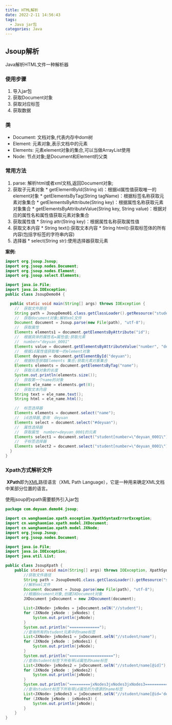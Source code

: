 ```yaml
---
title: HTML解析
date: 2022-2-11 14:56:43
tags:
  - Java jar包
categories: Java
---
```


## Jsoup解析
  Java解析HTML文件一种解析器  

### 使用步骤
  1. 导入jar包
  2. 获取Document对象
  3. 获取对应标签
  4. 获取数据

### 类
  - Document: 文档对象,代表内存中dom树
  - Element:  元素对象,表示文档中的元素
  - Elements: 元素element对象的集合,可以当做ArrayList使用
  - Node:     节点对象;是Document和Element的父类
### 常用方法
  1. parse: 解析html或者xml文档,返回Document对象;
  2. 获取子元素对象
    * getElementById​(String id)：根据id属性值获取唯一的element对象
    * getElementsByTag​(String tagName)：根据标签名称获取元素对象集合
    * getElementsByAttribute​(String key)：根据属性名称获取元素对象集合
    * getElementsByAttributeValue​(String key, String value)：根据对应的属性名和属性值获取元素对象集合
  3. 获取属性值
    * String attr(String key)：根据属性名称获取属性值
  4. 获取文本内容
    * String text():获取文本内容
    * String html():获取标签体的所有内容(包括字标签的字符串内容)
  5. 选择器
    * select(String str):使用选择器获取元素

**案例:**
``` Java
import org.jsoup.Jsoup;
import org.jsoup.nodes.Document;
import org.jsoup.nodes.Element;
import org.jsoup.select.Elements;

import java.io.File;
import java.io.IOException;
public class JsoupDemo04 {

  public static void main(String[] args) throws IOException {
    //  获取文件路径
    String path = JsoupDemo01.class.getClassLoader().getResource("student.xml").getPath();
    //  获取document对象;解析xml文件
    Document document = Jsoup.parse(new File(path), "utf-8");
    //  获取属性
    Elements elements1 = document.getElementsByAttribute("id");
    //  根据具体的属性名=属性值;获取元素
    //  number="deyuan_0001"
    Elements value = document.getElementsByAttributeValue("number", "deyuan_0001");
    //  根据id属性值获取唯一的element对象
    Element deyuan = document.getElementById("deyuan");
    //  根据标签获取Elements 集合;获取元素对象集合
    Elements elements = document.getElementsByTag("name");
    //  获取元素对象的长度
    System.out.println(elements.size());
    //  获取第一个name的对象 
    Element ele_name = elements.get(0);
    //  获取文本内容
    String text = ele_name.text();
    String html = ele_name.html();

    //  标签选择器
    Elements elements = document.select("name");
    //  id选择器,查询  deyuan
    Elements select = document.select("#deyuan");
    //  属性选择器
    //  获取属性  number=deyuan_0001的元素
    Elements select1 = document.select("student[number=\"deyuan_0001\"]");
    //  子标签选择器
    Elements select2 = document.select("student[number=\"deyuan_0001\"] > age");
  }
}
```


### Xpath方式解析文件

​    **XPath**即为[XML](https://baike.baidu.com/item/XML)路径语言（XML Path Language），它是一种用来确定XML文档中某部分位置的语言。

   使用jsoup的xpath需要额外引入jar包

``` Java
package com.deyuan.demo04.jsoup;

import cn.wanghaomiao.xpath.exception.XpathSyntaxErrorException;
import cn.wanghaomiao.xpath.model.JXDocument;
import cn.wanghaomiao.xpath.model.JXNode;
import org.jsoup.Jsoup;
import org.jsoup.nodes.Document;

import java.io.File;
import java.io.IOException;
import java.util.List;

public class JsoupXpath {
    public static void main(String[] args) throws IOException, XpathSyntaxErrorException {
        //获取文件路径
        String path = JsoupDemo01.class.getClassLoader().getResource("student.xml").getPath();
        //解析xml文件
        Document document = Jsoup.parse(new File(path), "utf-8");
        //根据document对象,创建JXDocument对象
        JXDocument jxDocument = new JXDocument(document);

        List<JXNode> jxNodes = jxDocument.selN("//student");
        for (JXNode jxNode : jxNodes) {
            System.out.println(jxNode);
        }
        System.out.println("=============");
        //查询所有的student元素中的name标签
        List<JXNode> jxNodes1 = jxDocument.selN("//student/name");
        for (JXNode jxNode : jxNodes1) {
            System.out.println(jxNode);
        }
        System.out.println("===================");
        //查询student标签下所有带id属性的name标签
        List<JXNode> jxNodes2 = jxDocument.selN("//student/name[@id]");
        for (JXNode jxNode : jxNodes2) {
            System.out.println(jxNode);
        }
        System.out.println("=========jxNodes3jxNodes3jxNodes3==========");
        //查询student标签下所有带id属性的为德源的name标签
        List<JXNode> jxNodes3 = jxDocument.selN("//student/name[@id='deyuan']");
        for (JXNode jxNode : jxNodes3) {
            System.out.println(jxNode);
        }
    }
}

```
